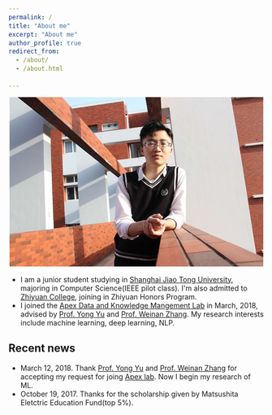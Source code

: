 ```yaml
---
permalink: /
title: "About me"
excerpt: "About me"
author_profile: true
redirect_from: 
  - /about/
  - /about.html
  
---
```




<div align = "center"><img src="images/m4.jpg"/> </div>


*    I am a junior student studying in [Shanghai Jiao Tong University](http://en.sjtu.edu.cn/), majoring in Computer Science(IEEE pilot class). I'm also admitted to [Zhiyuan College](http://zhiyuan.sjtu.edu.cn), joining in Zhiyuan Honors Program.
*    I joined the [Apex Data and Knowledge Mangement Lab](http://www.apexlab.org/) in March, 2018, advised by [Prof. Yong Yu](http://apex.sjtu.edu.cn/members/yyu) and [Prof. Weinan Zhang](http://wnzhang.net/). My research interests include machine learning, deep learning, NLP.

Recent news
---
*    March 12, 2018. Thank [Prof. Yong Yu](http://apex.sjtu.edu.cn/members/yyu) and [Prof. Weinan Zhang](http://wnzhang.net/) for accepting my request for joing [Apex lab](http://www.apexlab.org/). Now I begin my research of ML.
*    October 19, 2017. Thanks for the scholarship given by Matsushita Eletctric Education Fund(top 5%).

<br />
<br />
<div align="center">
<script type="text/javascript" id="clustrmaps" src="//cdn.clustrmaps.com/map_v2.js?cl=080808&w=450&t=n&d=S4ltOOOb5hNqfuuCWdgDqsaGD0v1lIU0YFRyXTX7W5E&co=ffffff&cmo=3acc3a&cmn=ff5353&ct=808080"></script>
</div>
